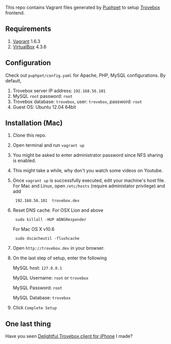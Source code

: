 This repo contains Vagrant files generated by [Puphpet](https://puphpet.com) to setup [Trovebox](https://github.com/photo/frontend) frontend.

Requirements
--

1. [Vagrant](http://www.vagrantup.com/downloads.html) 1.6.3
2. [VirtualBox](https://www.virtualbox.org/wiki/Downloads) 4.3.6

Configuration
--
Check out `puphpet/config.yaml` for Apache, PHP, MySQL configurations. By default,

1. Trovebox server IP address: `192.168.56.101`
2. MySQL `root` password: `root`
3. Trovebox database: `trovebox`, user: `trovebox`, password: `root`
4. Guest OS: Ubuntu 12.04 64bit


Installation (Mac)
--

1. Clone this repo.
2. Open terminal and run `vagrant up`
3. You might be asked to enter administrator password since NFS sharing is enabled.
4. This might take a while, why don't you watch some videos on Youtube.
4. Once `vagrant up` is successfully executed, edit your machine's host file. For Mac and Linux, open `/etc/hosts` (require administator privilege) and add

		192.168.56.101  trovebox.dev
5. Reset DNS cache. For OSX Lion and above

		sudo killall -HUP mDNSResponder
	For Mac OS X v10.6
	
		sudo dscacheutil -flushcache
6.  Open `http://trovebox.dev` in your browser.
7.  On the last step of setup, enter the following

	MySQL host: `127.0.0.1`
	
	MySQL Username: `root` or `trovebox`
	
	MySQL Password: `root`
	
	MySQL Database: `trovebox`
8.  Click `Complete Setup`

One last thing
--

Have you seen [Delightful Trovebox client for iPhone](http://www.getdelightfulapp.com) I made?